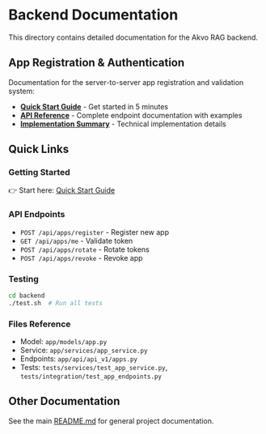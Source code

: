 # Backend Documentation

This directory contains detailed documentation for the Akvo RAG backend.

## App Registration & Authentication

Documentation for the server-to-server app registration and validation system:

- **[Quick Start Guide](QUICKSTART_APP_REGISTRATION.md)** - Get started in 5 minutes
- **[API Reference](APP_REGISTRATION.md)** - Complete endpoint documentation with examples
- **[Implementation Summary](IMPLEMENTATION_SUMMARY.md)** - Technical implementation details

## Quick Links

### Getting Started
👉 Start here: [Quick Start Guide](QUICKSTART_APP_REGISTRATION.md)

### API Endpoints
- `POST /api/apps/register` - Register new app
- `GET /api/apps/me` - Validate token
- `POST /api/apps/rotate` - Rotate tokens
- `POST /api/apps/revoke` - Revoke app

### Testing
```bash
cd backend
./test.sh  # Run all tests
```

### Files Reference
- Model: `app/models/app.py`
- Service: `app/services/app_service.py`
- Endpoints: `app/api/api_v1/apps.py`
- Tests: `tests/services/test_app_service.py`, `tests/integration/test_app_endpoints.py`

## Other Documentation

See the main [README.md](../../README.md) for general project documentation.
